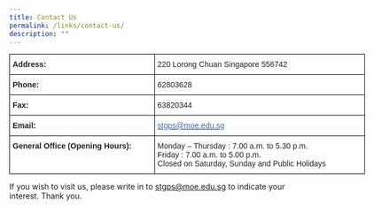 ```yaml
---
title: Contact Us
permalink: /links/contact-us/
description: ""
---
```

<style type="text/css">
.tg  {border-collapse:collapse;border-spacing:0;margin:0px auto;}
.tg td{border-color:black;border-style:solid;border-width:1px;font-family:Arial, sans-serif;font-size:14px;
  overflow:hidden;padding:10px 5px;word-break:normal;}
.tg th{border-color:black;border-style:solid;border-width:1px;font-family:Arial, sans-serif;font-size:14px;
  font-weight:normal;overflow:hidden;padding:10px 5px;word-break:normal;}
.tg .tg-95g1{color:#232323;font-weight:bold;text-align:left;vertical-align:top}
.tg .tg-g1uo{color:#232323;text-align:left;vertical-align:top}
.tg .tg-dfr2{color:#4067AE;text-align:left;vertical-align:top}
</style>
<table class="tg" style="undefined;table-layout: fixed; width: 642px">
<colgroup>
<col style="width: 262px">
<col style="width: 380px">
</colgroup>
<tbody>
  <tr>
    <td class="tg-95g1"><span style="font-weight:bold">Address:</span></td>
    <td class="tg-g1uo">220 Lorong Chuan Singapore 556742</td>
  </tr>
  <tr>
    <td class="tg-95g1"><span style="font-weight:bold">Phone</span>:</td>
    <td class="tg-g1uo">62803628</td>
  </tr>
  <tr>
    <td class="tg-95g1"><span style="font-weight:bold">Fax:</span></td>
    <td class="tg-g1uo">63820344</td>
  </tr>
  <tr>
    <td class="tg-95g1"><span style="font-weight:bold">Email:</span></td>
    <td class="tg-dfr2"><a href="mailto:stgps@moe.edu.sg"><span style="text-decoration:none;color:#4067AE">stgps@moe.edu.sg</span></a></td>
  </tr>
  <tr>
    <td class="tg-95g1"><span style="font-weight:bold">General Office (Opening Hours):</span></td>
    <td class="tg-g1uo">Monday – Thursday : 7.00 a.m. to 5.30 p.m.<br><span style="color:inherit;background-color:transparent">Friday                       : 7.00 a.m. to 5.00 p.m.</span><br>Closed on Saturday, Sunday and Public Holidays</td>
  </tr>
</tbody>
</table>

If you wish to visit us, please write in to stgps@moe.edu.sg to indicate your interest. Thank you.


